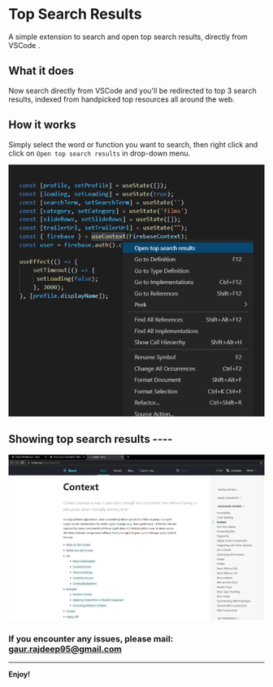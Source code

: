 # Top Search Results

A simple extension to search and open top search results, directly from VSCode .

## What it does

Now search directly from VSCode and you'll be redirected to top 3 search results, indexed from handpicked top resources all around the web. 

## How it works

Simply select the word or function you want to search, then right click and click on `Open top search results` in drop-down menu.

![how-to-search](resources/how-to-search.png)
<br>


## Showing top search results ----

![search-results](resources/search-results.png)


### If you encounter any issues, please mail: gaur.rajdeep95@gmail.com



-----------------------------------------------------------------------------------------------------------


**Enjoy!**
